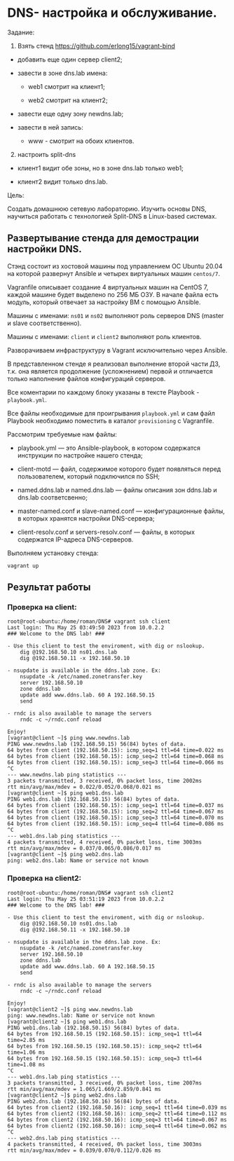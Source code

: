 # DNS- настройка и обслуживание.

Задание:

1. Взять стенд https://github.com/erlong15/vagrant-bind 

 - добавить еще один сервер client2;

 - завести в зоне dns.lab имена:

   - web1 смотрит на клиент1;

   - web2 смотрит на клиент2;

 - завести еще одну зону newdns.lab;

 - завести в ней запись:

   - www - смотрит на обоих клиентов.

2. настроить split-dns

 - клиент1 видит обе зоны, но в зоне dns.lab только web1;

 - клиент2 видит только dns.lab.


Цель:

Создать домашнюю сетевую лабораторию. Изучить основы DNS, научиться работать с технологией Split-DNS в Linux-based системах.

## Развертывание стенда для демострации настройки DNS.

Стэнд состоит из хостовой машины под управлением ОС Ubuntu 20.04 на которой развернут Ansible и четырех виртуальных машин `centos/7`.

Vagranfile описывает создание 4 виртуальных машин на CentOS 7, каждой машине будет выделено по 256 МБ ОЗУ. В начале файла есть модуль, который отвечает за настройку ВМ с помощью Ansible.

Машины с именами: `ns01` и `ns02` выполняют роль серверов DNS (master и slave соответственно).

Машины с именами: `client` и `client2` выполняют роль клиентов.

Разворачиваем инфраструктуру в Vagrant исключительно через Ansible.

В представленном стенде я реализовал выполнение второй части ДЗ, т.к. она является продолжение (усложнением) первой и отличается только наполнение файлов конфигураций серверов.

Все коментарии по каждому блоку указаны в тексте Playbook - `playbook.yml`.

Все файлы необходимые для проигрывания `playbook.yml` и сам файл Playbook необходимо поместить в каталог  `provisioning` с Vagranfile.

Рассмотрим требуемые нам файлы:

 - playbook.yml — это Ansible-playbook, в котором содержатся инструкции по настройке    нашего стенда;

 - client-motd — файл, содержимое которого будет появляться перед пользователем, который подключился по SSH;

 - named.ddns.lab и named.dns.lab — файлы описания зон ddns.lab и dns.lab соответсвенно;

 - master-named.conf и slave-named.conf — конфигурационные файлы, в которых хранятся настройки DNS-сервера;

 - client-resolv.conf и servers-resolv.conf — файлы, в которых содержатся IP-адреса DNS-серверов.


Выполняем установку стенда:

```
vagrant up
```

## Результат работы

### Проверка на client:
```
root@root-ubuntu:/home/roman/DNS# vagrant ssh client
Last login: Thu May 25 03:49:50 2023 from 10.0.2.2
### Welcome to the DNS lab! ###

- Use this client to test the enviroment, with dig or nslookup.
    dig @192.168.50.10 ns01.dns.lab
    dig @192.168.50.11 -x 192.168.50.10

- nsupdate is available in the ddns.lab zone. Ex:
    nsupdate -k /etc/named.zonetransfer.key
    server 192.168.50.10
    zone ddns.lab 
    update add www.ddns.lab. 60 A 192.168.50.15
    send

- rndc is also available to manage the servers
    rndc -c ~/rndc.conf reload

Enjoy!
[vagrant@client ~]$ ping www.newdns.lab
PING www.newdns.lab (192.168.50.15) 56(84) bytes of data.
64 bytes from client (192.168.50.15): icmp_seq=1 ttl=64 time=0.022 ms
64 bytes from client (192.168.50.15): icmp_seq=2 ttl=64 time=0.068 ms
64 bytes from client (192.168.50.15): icmp_seq=3 ttl=64 time=0.066 ms
^C
--- www.newdns.lab ping statistics ---
3 packets transmitted, 3 received, 0% packet loss, time 2002ms
rtt min/avg/max/mdev = 0.022/0.052/0.068/0.021 ms
[vagrant@client ~]$ ping web1.dns.lab
PING web1.dns.lab (192.168.50.15) 56(84) bytes of data.
64 bytes from client (192.168.50.15): icmp_seq=1 ttl=64 time=0.037 ms
64 bytes from client (192.168.50.15): icmp_seq=2 ttl=64 time=0.067 ms
64 bytes from client (192.168.50.15): icmp_seq=3 ttl=64 time=0.070 ms
64 bytes from client (192.168.50.15): icmp_seq=4 ttl=64 time=0.086 ms
^C
--- web1.dns.lab ping statistics ---
4 packets transmitted, 4 received, 0% packet loss, time 3003ms
rtt min/avg/max/mdev = 0.037/0.065/0.086/0.017 ms
[vagrant@client ~]$ ping web2.dns.lab
ping: web2.dns.lab: Name or service not known
```
### Проверка на client2:

```
root@root-ubuntu:/home/roman/DNS# vagrant ssh client2
Last login: Thu May 25 03:51:19 2023 from 10.0.2.2
### Welcome to the DNS lab! ###

- Use this client to test the enviroment, with dig or nslookup.
    dig @192.168.50.10 ns01.dns.lab
    dig @192.168.50.11 -x 192.168.50.10

- nsupdate is available in the ddns.lab zone. Ex:
    nsupdate -k /etc/named.zonetransfer.key
    server 192.168.50.10
    zone ddns.lab 
    update add www.ddns.lab. 60 A 192.168.50.15
    send

- rndc is also available to manage the servers
    rndc -c ~/rndc.conf reload

Enjoy!
[vagrant@client2 ~]$ ping www.newdns.lab
ping: www.newdns.lab: Name or service not known
[vagrant@client2 ~]$ ping web1.dns.lab
PING web1.dns.lab (192.168.50.15) 56(84) bytes of data.
64 bytes from 192.168.50.15 (192.168.50.15): icmp_seq=1 ttl=64 time=2.85 ms
64 bytes from 192.168.50.15 (192.168.50.15): icmp_seq=2 ttl=64 time=1.06 ms
64 bytes from 192.168.50.15 (192.168.50.15): icmp_seq=3 ttl=64 time=1.08 ms
^C
--- web1.dns.lab ping statistics ---
3 packets transmitted, 3 received, 0% packet loss, time 2007ms
rtt min/avg/max/mdev = 1.065/1.669/2.859/0.841 ms
[vagrant@client2 ~]$ ping web2.dns.lab
PING web2.dns.lab (192.168.50.16) 56(84) bytes of data.
64 bytes from client2 (192.168.50.16): icmp_seq=1 ttl=64 time=0.039 ms
64 bytes from client2 (192.168.50.16): icmp_seq=2 ttl=64 time=0.112 ms
64 bytes from client2 (192.168.50.16): icmp_seq=3 ttl=64 time=0.067 ms
64 bytes from client2 (192.168.50.16): icmp_seq=4 ttl=64 time=0.062 ms
^C
--- web2.dns.lab ping statistics ---
4 packets transmitted, 4 received, 0% packet loss, time 3003ms
rtt min/avg/max/mdev = 0.039/0.070/0.112/0.026 ms
```